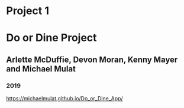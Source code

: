 # Project 1
# Do or Dine Project
## Arlette McDuffie, Devon Moran, Kenny Mayer and Michael Mulat

### 2019
https://michaelmulat.github.io/Do_or_Dine_App/
